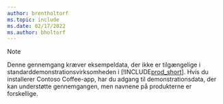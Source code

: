 ```yaml
---
author: brentholtorf
ms.topic: include
ms.date: 02/17/2022
ms.author: bholtorf
---
```

> [!NOTE]
> Denne gennemgang kræver eksempeldata, der ikke er tilgængelige i standarddemonstrationsvirksomheden i [!INCLUDE[prod_short](prod_short.md)]. Hvis du installerer Contoso Coffee-app, har du adgang til demonstrationsdata, der kan understøtte gennemgangen, men navnene på produkterne er forskellige.<!--For more information, see [To create a company with complete sample data in a sandbox](../admin-sandbox-environments.md#to-create-a-company-with-complete-sample-data-in-a-sandbox).  
 -->

